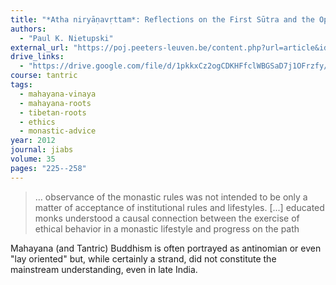 ```yaml
---
title: "*Atha niryāṇavṛttam*: Reflections on the First Sūtra and the Opening Passages of Guṇaprabha’s Vinayasūtra and Autocommentary"
authors:
  - "Paul K. Nietupski"
external_url: "https://poj.peeters-leuven.be/content.php?url=article&id=3078165&journal_code=JIABS"
drive_links:
  - "https://drive.google.com/file/d/1pkkxCz2ogCDKHFfclWBGSaD7j1OFrzfy/view?usp=drivesdk"
course: tantric
tags:
  - mahayana-vinaya
  - mahayana-roots
  - tibetan-roots
  - ethics
  - monastic-advice
year: 2012
journal: jiabs
volume: 35
pages: "225--258"
---
```


> … observance of the monastic rules was not intended to be only a matter of acceptance of institutional rules and lifestyles. [...] educated monks understood a causal connection between the exercise of ethical behavior in a monastic lifestyle and progress on the path

Mahayana (and Tantric) Buddhism is often portrayed as antinomian or even "lay oriented" but, while certainly a strand, did not constitute the mainstream understanding, even in late India.
